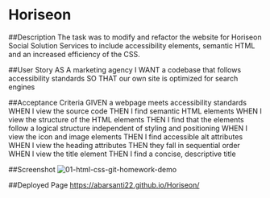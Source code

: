 # Horiseon

##Description
The task was to modify and refactor the website for Horiseon Social Solution Services to include accessibility elements, semantic HTML and an increased efficiency of the CSS.

##User Story
AS A marketing agency
I WANT a codebase that follows accessibility standards
SO THAT our own site is optimized for search engines

##Acceptance Criteria
GIVEN a webpage meets accessibility standards
WHEN I view the source code
THEN I find semantic HTML elements
WHEN I view the structure of the HTML elements
THEN I find that the elements follow a logical structure independent of styling and positioning
WHEN I view the icon and image elements
THEN I find accessible alt attributes
WHEN I view the heading attributes
THEN they fall in sequential order
WHEN I view the title element
THEN I find a concise, descriptive title

##Screenshot
![01-html-css-git-homework-demo](https://github.com/Abarsanti22/Horiseon/assets/138410240/b737175b-4e98-465f-8245-1ae2b353762d)

##Deployed Page
https://abarsanti22.github.io/Horiseon/
